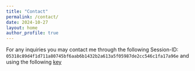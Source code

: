 ```yaml
---
title: "Contact"
permalink: /contact/
date: 2024-10-27
layout: home
author_profile: true
---
```


For any inquiries you may contact me through the following Session-ID: `05318c89d4f1d711a80745bf6aab6b1432b2a613a5f05987de2cc546c1fa17a96e` and using the following [key](/assets/files/public.txt)
